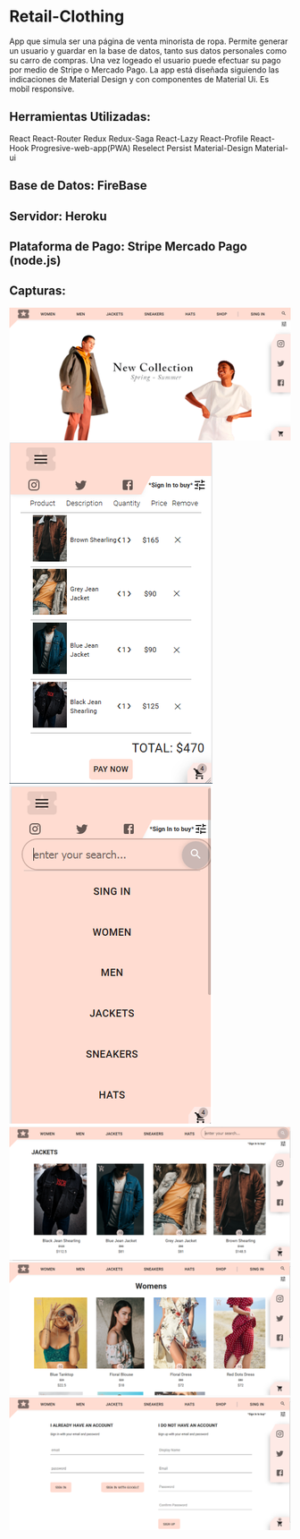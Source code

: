 # Retail-Clothing

App que simula ser una página de venta minorista de ropa. 
Permite generar un usuario y guardar en la base de datos, tanto sus datos personales como su carro de compras. 
Una vez logeado el usuario puede efectuar su pago por medio de Stripe o Mercado Pago. 
La app está diseñada siguiendo las indicaciones de Material Design y con componentes de Material Ui. Es mobil responsive.

## Herramientas Utilizadas:

React React-Router Redux Redux-Saga React-Lazy React-Profile React-Hook Progresive-web-app(PWA) Reselect Persist Material-Design Material-ui

## Base de Datos: FireBase

## Servidor: Heroku

## Plataforma de Pago: Stripe Mercado Pago (node.js)

## Capturas:

![](/capturas/home.png)
![](/capturas/checkout-mobil.png)
![](/capturas/menu-phone.png)
![](/capturas/shop-search.png)
![](/capturas/shop-women.png)
![](/capturas/signin.png)
